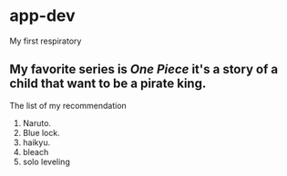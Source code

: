 # app-dev
My first respiratory
## My favorite series is *One Piece* it's a story of a child that want to be a pirate king. 
The list of my recommendation 
1. Naruto.
2. Blue lock.
3. haikyu.
4. bleach
5. solo leveling
